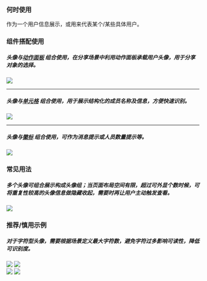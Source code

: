 

### 何时使用

作为一个用户信息展示，或用来代表某个/某些具体用户。

### 组件搭配使用

##### 头像与[动作面板](./action-sheet ) 组合使用，在分享场景中利用动作面板承载用户头像，用于分享对象的选择。

<div class="legend">
 <div class="item">
     <img src="https://oteam-tdesign-1258344706.cos.ap-guangzhou.myqcloud.com/site/design/mobile-guide/avatar%201-1.png" />
 </div>
</div>
<hr />

##### 头像与[单元格](./cell) 组合使用，用于展示结构化的成员名称及信息，方便快速识别。

<div class="legend">
 <div class="item">
     <img src="https://oteam-tdesign-1258344706.cos.ap-guangzhou.myqcloud.com/site/design/mobile-guide/avatar%201-2.png" />
 </div>
</div>

<hr />

##### 头像与[徽标](./badge) 组合使用，可作为消息提示或人员数量提示等。

<div class="legend">
 <div class="item">
     <img src="https://oteam-tdesign-1258344706.cos.ap-guangzhou.myqcloud.com/site/design/mobile-guide/avatar%201-3.png" />
 </div>
</div>


### 常见用法

##### 多个头像可组合展示构成头像组；当页面布局空间有限，超过可外显个数时候，可将重复性较高的头像信息做隐藏收起，需要时再让用户主动触发查看。

<div class="item">
  <img src="https://oteam-tdesign-1258344706.cos.ap-guangzhou.myqcloud.com/site/design/mobile-guide/avatar%202.png" />
</div>



### 推荐/慎用示例

##### 对于字符型头像，需要根据场景定义最大字符数，避免字符过多影响可读性，降低可识别度。

<div class="legend">
  <div class="item">
    <img src="https://oteam-tdesign-1258344706.cos.ap-guangzhou.myqcloud.com/site/design/mobile-guide/avatar%203-1.png" />
    <img class="tag" src="https://oteam-tdesign-1258344706.cos.ap-guangzhou.myqcloud.com/site/doc/good.png" />
  </div>

  <div class="item">
    <img src="https://oteam-tdesign-1258344706.cos.ap-guangzhou.myqcloud.com/site/design/mobile-guide/avatar%203-2.png" />
    <img class="tag" src="https://oteam-tdesign-1258344706.cos.ap-guangzhou.myqcloud.com/site/doc/bad.png" />
  </div>
</div>
